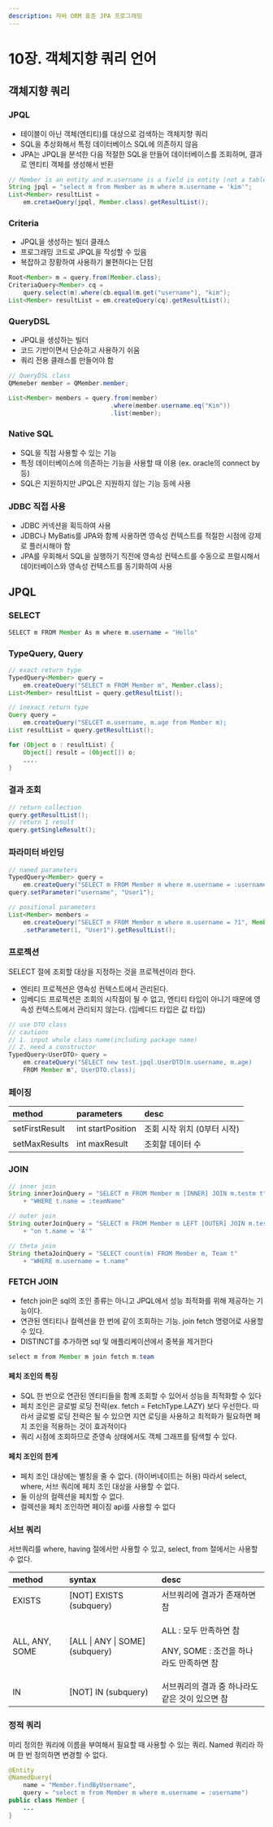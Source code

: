 ```yaml
---
description: 자바 ORM 표준 JPA 프로그래밍
---
```


# 10장. 객체지향 쿼리 언어

## 객체지향 쿼리

### JPQL

* 테이블이 아닌 객체\(엔티티\)를 대상으로 검색하는 객체지향 쿼리
* SQL을 추상화해서 특정 데이터베이스 SQL에 의존하지 않음
* JPA는 JPQL을 분석한 다음 적절한 SQL을 만들어 데이터베이스를 조회하며, 결과로 엔티티 객체를 생성해서 반환

```java
// Member is an entity and m.username is a field in entity (not a table)
String jpql = "select m from Member as m where m.username = 'kim'";
List<Member> resultList = 
    em.cretaeQuery(jpql, Member.class).getResultList();
```

### Criteria

* JPQL을 생성하는 빌더 클래스
* 프로그래밍 코드로 JPQL을 작성할 수 있음
* 복잡하고 장황하여 사용하기 불편하다는 단점

```java
Root<Member> m = query.from(Member.class);
CriteriaQuery<Member> cq = 
    query.select(m).where(cb.equal(m.get("username"), "kim");
List<Member> resultList = em.createQuery(cq).getResultList();
```

### QueryDSL

* JPQL을 생성하는 빌더
* 코드 기반이면서 단순하고 사용하기 쉬움
* 쿼리 전용 클래스를 만들어야 함

```java
// QueryDSL class
QMemeber member = QMember.member;

List<Member> members = query.from(member)
                            .where(member.username.eq("Kim"))
                            .list(member);
```

### Native SQL

* SQL을 직접 사용할 수 있는 기능
* 특정 데이터베이스에 의존하는 기능을 사용할 때 이용 \(ex. oracle의 connect by 등\)
* SQL은 지원하지만 JPQL은 지원하지 않는 기능 등에 사용

### JDBC 직접 사용

* JDBC 커넥션을 획득하여 사용
* JDBC나 MyBatis를 JPA와 함께 사용하면 영속성 컨텍스트를 적절한 시점에 강제로 플러시해야 함
* JPA를 우회해서 SQL을 실행하기 직전에 영속성 컨텍스트를 수동으로 프럴시해서 데이터베이스와 영속성 컨텍스트를 동기화하여 사용

## JPQL

### SELECT

```java
SELECT m FROM Member As m where m.username = "Hello"
```

### TypeQuery, Query

```java
// exact return type
TypedQuery<Member> query =
    em.createQuery("SELECT m FROM Member m", Member.class);
List<Member> resultList = query.getResultList();

// inexact return type
Query query = 
    em.createQuery("SELCET m.username, m.age from Member m);
List resultList = query.getResultList();

for (Object o : resultList) {
    Object[] result = (Object[]) o;
    ....
}
```

### 결과 조회

```java
// return collection
query.getResultList();
// return 1 result
query.getSingleResult();
```

### 파라미터 바인딩

```java
// named parameters
TypedQuery<Member> query = 
    em.createQuery("SELECT m FROM Member m where m.username = :username", Member.class);
query.setParameter("username", "User1");

// positional parameters
List<Member> members =
    em.createQuery("SELECT m FROM Member m where m.username = ?1", Member.class)
    .setParameter(1, "User1").getResultList();
```

### 프로젝션

SELECT 절에 조회할 대상을 지정하는 것을 프로젝션이라 한다.

* 엔티티 프로젝션은 영속성 컨텍스트에서 관리된다.
* 임베디드 프로젝션은 조회의 시작점이 될 수 없고, 엔티티 타입이 아니기 때문에 영속성 컨텍스트에서 관리되지 않는다. \(임베디드 타입은 값 타입\)

```java
// use DTO class
// cautions
// 1. input whole class name(including package name)
// 2. need a constructor
TypedQuery<UserDTO> query = 
    em.createQuery("SELECT new test.jpql.UserDTO(m.username, m.age)
    FROM Member m", UserDTO.class);
```

### 페이징

| method | parameters | desc |
| :--- | :--- | :--- |
| setFirstResult | int startPosition | 조회 시작 위치 \(0부터 시작\) |
| setMaxResults | int maxResult | 조회할 데이터 수 |

### JOIN

```java
// inner join
String innerJoinQuery = "SELECT m FROM Member m [INNER] JOIN m.testm t"
    + "WHERE t.name = :teamName"

// outer join    
String outerJoinQuery = "SELECT m FROM Member m LEFT [OUTER] JOIN m.test t"    
    + "on t.name = 'A'"

// theta join
String thetaJoinQuery = "SELECT count(m) FROM Member m, Team t"
    + "WHERE m.username = t.name"
```

### FETCH JOIN

* fetch join은 sql의 조인 종류는 아니고 JPQL에서 성능 최적화를 위해 제공하는 기능이다.
* 연관된 엔티티나 컬렉션을 한 번에 같이 조회하는 기능. join fetch 명령어로 사용할 수 있다.
* DISTINCT를 추가하면 sql 및 애플리케이션에서 중복을 제거한다

```java
select m from Member m join fetch m.team
```

#### 페치 조인의 특징

* SQL 한 번으로 연관된 엔티티들을 함꼐 조회할 수 있어서 성능을 최적화할 수 있다
* 페치 조인은 글로벌 로딩 전략\(ex. fetch = FetchType.LAZY\) 보다 우선한다. 따라서 글로벌 로딩 전략은 될 수 있으면 지연 로딩을 사용하고 최적화가 필요하면 페치 조인을 적용하는 것이 효과적이다
* 쿼리 시점에 조회하므로 준영속 상태에서도 객체 그래프를 탐색할 수 있다.

#### 페치 조인의 한계

* 페치 조인 대상에는 별칭을 줄 수 없다. \(하이버네이트는 허용\) 따라서 select, where, 서브 쿼리에 페치 조인 대상을 사용할 수 없다.
* 둘 이상의 컬렉션을 페치할 수 없다.
* 컬렉션을 페치 조인하면 페이징 api를 사용할 수 없다

### 서브 쿼리

서브쿼리를 where, having 절에서만 사용할 수 있고, select, from 절에서는 사용할 수 없다.

<table>
  <thead>
    <tr>
      <th style="text-align:left">method</th>
      <th style="text-align:left">syntax</th>
      <th style="text-align:left">desc</th>
    </tr>
  </thead>
  <tbody>
    <tr>
      <td style="text-align:left">EXISTS</td>
      <td style="text-align:left">[NOT] EXISTS (subquery)</td>
      <td style="text-align:left">&#xC11C;&#xBE0C;&#xCFFC;&#xB9AC;&#xC5D0; &#xACB0;&#xACFC;&#xAC00; &#xC874;&#xC7AC;&#xD558;&#xBA74;
        &#xCC38;</td>
    </tr>
    <tr>
      <td style="text-align:left">ALL, ANY, SOME</td>
      <td style="text-align:left">[ALL | ANY | SOME] (subquery)</td>
      <td style="text-align:left">
        <p>ALL : &#xBAA8;&#xB450; &#xB9CC;&#xC871;&#xD558;&#xBA74; &#xCC38;</p>
        <p>ANY, SOME : &#xC870;&#xAC74;&#xC744; &#xD558;&#xB098;&#xB77C;&#xB3C4;
          &#xB9CC;&#xC871;&#xD558;&#xBA74; &#xCC38;</p>
      </td>
    </tr>
    <tr>
      <td style="text-align:left">IN</td>
      <td style="text-align:left">[NOT] IN (subquery)</td>
      <td style="text-align:left">&#xC11C;&#xBE0C;&#xCFFC;&#xB9AC;&#xC758; &#xACB0;&#xACFC; &#xC911; &#xD558;&#xB098;&#xB77C;&#xB3C4;
        &#xAC19;&#xC740; &#xAC83;&#xC774; &#xC788;&#xC73C;&#xBA74; &#xCC38;</td>
    </tr>
  </tbody>
</table>

### 정적 쿼리

미리 정의한 쿼리에 이름을 부여해서 필요할 때 사용할 수 있는 쿼리. Named 쿼리라 하며 한 번 정의하면 변경할 수 없다.

```java
@Entity
@NamedQuery(
	name = "Member.findByUsername",
	query = "select m from Member m where m.username = :username")
public class Member {
	...
}
```

